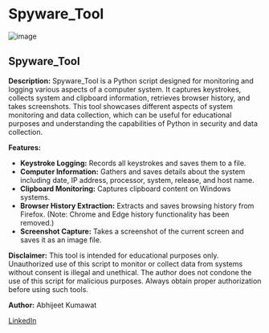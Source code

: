 # Spyware_Tool
![image](https://github.com/user-attachments/assets/df6fc3c7-1030-4799-9cb5-43910ac4ac7d)

## Spyware_Tool

**Description:**
Spyware_Tool is a Python script designed for monitoring and logging various aspects of a computer system. It captures keystrokes, collects system and clipboard information, retrieves browser history, and takes screenshots. This tool showcases different aspects of system monitoring and data collection, which can be useful for educational purposes and understanding the capabilities of Python in security and data collection.

**Features:**

- **Keystroke Logging:** Records all keystrokes and saves them to a file.
- **Computer Information:** Gathers and saves details about the system including date, IP address, processor, system, release, and host name.
- **Clipboard Monitoring:** Captures clipboard content on Windows systems.
- **Browser History Extraction:** Extracts and saves browsing history from Firefox. (Note: Chrome and Edge history functionality has been removed.)
- **Screenshot Capture:** Takes a screenshot of the current screen and saves it as an image file.

**Disclaimer:**
This tool is intended for educational purposes only. Unauthorized use of this script to monitor or collect data from systems without consent is illegal and unethical. The author does not condone the use of this script for malicious purposes. Always obtain proper authorization before using such tools.

**Author:**
Abhijeet Kumawat

[LinkedIn](https://linkedin.com/in/Abhijeet-kumawat/)
